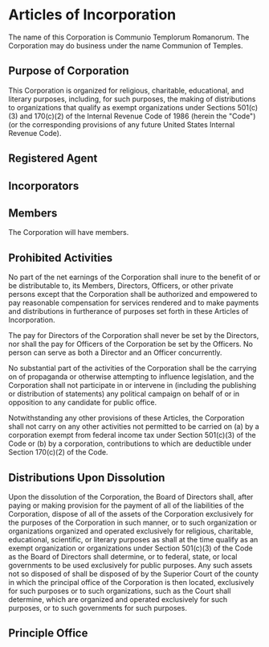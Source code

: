 Articles of Incorporation
========

The name of this Corporation is Communio Templorum Romanorum. The Corporation may do business under the name Communion of Temples.

Purpose of Corporation
-------

This Corporation is organized for religious, charitable, educational, and literary purposes,
including, for such purposes, the making of distributions to organizations that qualify as
exempt organizations under Sections 501(c)(3) and 170(c)(2) of the Internal Revenue Code of
1986 (herein the "Code") (or the corresponding provisions of any future United States
Internal Revenue Code).

Registered Agent
----------

Incorporators
-------------

Members
-------

The Corporation will have members.

Prohibited Activities
----------

No part of the net earnings of the Corporation shall inure to the benefit of or be
distributable to, its Members, Directors, Officers, or other private persons except that the
Corporation shall be authorized and empowered to pay reasonable compensation for services
rendered and to make payments and distributions in furtherance of purposes set forth in
these Articles of Incorporation.

The pay for Directors of the Corporation shall never be set by the Directors, nor shall the
pay for Officers of the Corporation be set by the Officers. No person can serve as both a
Director and an Officer concurrently.

No substantial part of the activities of the Corporation shall be the carrying on of
propaganda or otherwise attempting to influence legislation, and the Corporation shall not
participate in or intervene in (including the publishing or distribution of statements) any
political campaign on behalf of or in opposition to any candidate for public office.

Notwithstanding any other provisions of these Articles, the Corporation shall not carry on
any other activities not permitted to be carried on (a) by a corporation exempt from federal
income tax under Section 501(c)(3) of the Code or (b) by a corporation, contributions to
which are deductible under Section 170(c)(2) of the Code.

Distributions Upon Dissolution
-------------

Upon the dissolution of the Corporation, the Board of Directors shall, after paying or making
provision for the payment of all of the liabilities of the Corporation, dispose of all of the
assets of the Corporation exclusively for the purposes of the Corporation in such manner, or
to such organization or organizations organized and operated exclusively for religious,
charitable, educational, scientific, or literary purposes as shall at the time qualify as an
exempt organization or organizations under Section 501(c)(3) of the Code as the Board of
Directors shall determine, or to federal, state, or local governments to be used exclusively
for public purposes. Any such assets not so disposed of shall be disposed of by the Superior
Court of the county in which the principal office of the Corporation is then located, exclusively
for such purposes or to such organizations, such as the Court shall determine, which are
organized and operated exclusively for such purposes, or to such governments for such purposes.

Principle Office
---------
